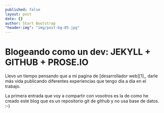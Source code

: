 ```yaml
---
published: false
layout: post
date: {}
author: Start Bootstrap
"header-img": "img/post-bg-05.jpg"
---
```





Blogeando como un dev: JEKYLL + GITHUB + PROSE.IO
===================

Llevo un tiempo pensando que a mi pagina de [desarrollador web][1],, darle más vida publicando diferentes experiencias que tengo día a día en el trabajo. 
 

La primera entrada que voy a compartir con vosotros es la de como he creado este blog que es un repositorio git de github y no usa base de datos. :-)
